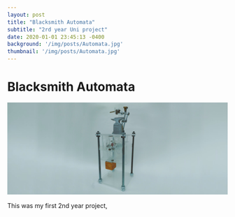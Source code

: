 ```yaml
---
layout: post
title: "Blacksmith Automata"
subtitle: "2rd year Uni project"
date: 2020-01-01 23:45:13 -0400
background: '/img/posts/Automata.jpg'
thumbnail: '/img/posts/Automata.jpg'
---
```


# Blacksmith Automata

![image](/img/posts/Automata.jpg)

This was my first 2nd year project, 



